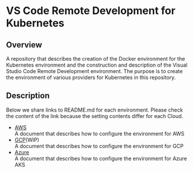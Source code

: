 # VS Code Remote Development for Kubernetes

## Overview

A repository that describes the creation of the Docker environment for the Kubernetes environment and the construction and description of the Visual Studio Code Remote Development environment.
The purpose is to create the environment of various providers for Kubernetes in this repository.

## Description

Below we share links to README.md for each environment.
Please check the content of the link because the setting contents differ for each Cloud.

- [AWS](env/aws/README.md)  
A document that describes how to configure the environment for AWS
- [GCP](env/gcp/README.md)(WIP)  
A document that describes how to configure the environment for GCP
- [Azure](env/azure/README.md)  
A document that describes how to configure the environment for Azure AKS
